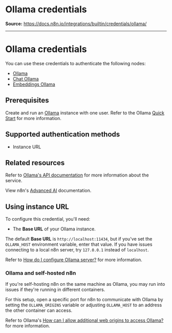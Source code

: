# Ollama credentials

**Source:** https://docs.n8n.io/integrations/builtin/credentials/ollama/

---

# Ollama credentials

You can use these credentials to authenticate the following nodes:

- [Ollama](../../cluster-nodes/sub-nodes/n8n-nodes-langchain.lmollama/)
- [Chat Ollama](../../cluster-nodes/sub-nodes/n8n-nodes-langchain.lmchatollama/)
- [Embeddings Ollama](../../cluster-nodes/sub-nodes/n8n-nodes-langchain.embeddingsollama/)

## Prerequisites

Create and run an [Ollama](https://ollama.com/) instance with one user. Refer to the Ollama [Quick Start](https://github.com/ollama/ollama/blob/main/README.md#quickstart) for more information.

## Supported authentication methods

- Instance URL

## Related resources

Refer to [Ollama's API documentation](https://github.com/ollama/ollama/blob/main/docs/api.md) for more information about the service.

View n8n's [Advanced AI](../../../../advanced-ai/) documentation.

## Using instance URL

To configure this credential, you'll need:

- The **Base URL** of your Ollama instance.

The default **Base URL** is `http://localhost:11434`, but if you've set the `OLLAMA_HOST` environment variable, enter that value. If you have issues connecting to a local n8n server, try `127.0.0.1` instead of `localhost`.

Refer to [How do I configure Ollama server?](https://github.com/ollama/ollama/blob/main/docs/faq.md#how-do-i-configure-ollama-server) for more information.

### Ollama and self-hosted n8n

If you're self-hosting n8n on the same machine as Ollama, you may run into issues if they're running in different containers.

For this setup, open a specific port for n8n to communicate with Ollama by setting the `OLLAMA_ORIGINS` variable or adjusting `OLLAMA_HOST` to an address the other container can access.

Refer to Ollama's [How can I allow additional web origins to access Ollama?](https://github.com/ollama/ollama/blob/main/docs/faq.md#how-can-i-allow-additional-web-origins-to-access-ollama) for more information.
